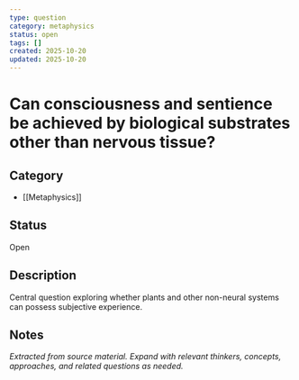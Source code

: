 ```yaml
---
type: question
category: metaphysics
status: open
tags: []
created: 2025-10-20
updated: 2025-10-20
---
```


# Can consciousness and sentience be achieved by biological substrates other than nervous tissue?

## Category

- [[Metaphysics]]

## Status

Open

## Description

Central question exploring whether plants and other non-neural systems can possess subjective experience.

## Notes

*Extracted from source material. Expand with relevant thinkers, concepts, approaches, and related questions as needed.*
